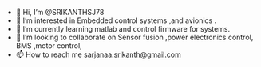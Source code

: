 - 👋 Hi, I’m @SRIKANTHSJ78
- 👀 I’m interested in Embedded control systems ,and avionics .
- 🌱 I’m currently learning matlab and control firmware for systems.
- 💞️ I’m looking to collaborate on Sensor fusion ,power electronics control, BMS ,motor control,
- 📫 How to reach me sarjanaa.srikanth@gmail.com

<!---
SRIKANTHSJ78/SRIKANTHSJ78 is a ✨ special ✨ repository because its `README.md` (this file) appears on your GitHub profile.
You can click the Preview link to take a look at your changes.
--->
